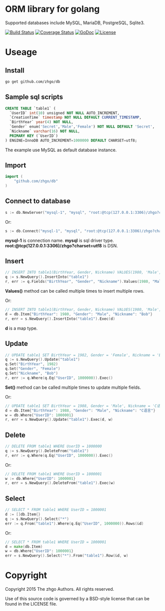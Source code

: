# ORM library for golang

Supported databases include MySQL, MariaDB, PostgreSQL, Sqlite3.

[![Build Status](https://travis-ci.org/zhgo/db.svg)](https://travis-ci.org/zhgo/db)
[![Coverage Status](https://coveralls.io/repos/zhgo/db/badge.svg)](https://coveralls.io/r/zhgo/db)
[![GoDoc](https://godoc.org/github.com/zhgo/db?status.png)](http://godoc.org/github.com/zhgo/db)
[![License](https://img.shields.io/badge/license-BSD-blue.svg?style=flat)](https://github.com/zhgo/db/blob/master/LICENSE)

# Useage

## Install

```bash
go get github.com/zhgo/db
```

## Sample sql scripts

```sql
CREATE TABLE `table1` (
  `UserID` int(10) unsigned NOT NULL AUTO_INCREMENT,
  `CreationTime` timestamp NOT NULL DEFAULT CURRENT_TIMESTAMP,
  `BirthYear` year(4) NOT NULL,
  `Gender` enum('Secret','Male','Female') NOT NULL DEFAULT 'Secret',
  `Nickname` varchar(16) NOT NULL,
  PRIMARY KEY (`UserID`)
) ENGINE=InnoDB AUTO_INCREMENT=1000000 DEFAULT CHARSET=utf8;
```

The example use MySQL as default database instance.

## Import

```go
import (
    "github.com/zhgo/db"
)
```

## Connect to database

```go
s := db.NewServer("mysql-1", "mysql", "root:@tcp(127.0.0.1:3306)/zhgo?charset=utf8")
```

Or:

```go
s := db.Connect("mysql-1", "mysql", "root:@tcp(127.0.0.1:3306)/zhgo?charset=utf8")
```

**mysql-1** is connection name. **mysql** is sql driver type. **root:@tcp(127.0.0.1:3306)/zhgo?charset=utf8** is DSN.

## Insert

```go
// INSERT INTO table1(BirthYear, Gender, Nickname) VALUES(1980, 'Male', 'Bob')
q := s.NewQuery().InsertInto("table1")
r, err := q.Fields("BirthYear", "Gender", "Nickname").Values(1980, "Male", "Bob").Exec()
```

**Values()** method can be called multiple times to insert multiple rows.

Or:

```go
// INSERT INTO table1(BirthYear, Gender, Nickname) VALUES(1980, 'Male', 'Bob')
d = db.Item{"BirthYear": 1980, "Gender": "Male", "Nickname": "Bob"}
r, err = s.NewQuery().InsertInto("table1").Exec(d)
```

**d** is a map type.

## Update

```go
// UPDATE table1 SET BirthYear = 1982, Gender = 'Female', Nickname = 'Bob' WHERE UserID = 1000000
q := s.NewQuery().Update("table1")
q.Set("BirthYear", 1982)
q.Set("Gender", "Female")
q.Set("Nickname", "Bob")
r, err := q.Where(q.Eq("UserID", 1000000)).Exec()
```

**Set()** method can be called multiple times to update multiple fields.

Or:

```go
// UPDATE table1 SET BirthYear = 1988, Gender = 'Male', Nickname = 'C语言' WHERE UserID = 1000001
d = db.Item{"BirthYear": 1988, "Gender": "Male", "Nickname": "C语言"}
w = db.Where{"UserID": 1000001}
r, err = s.NewQuery().Update("table1").Exec(d, w)
```

## Delete

```go
// DELETE FROM table1 WHERE UserID = 1000000
q := s.NewQuery().DeleteFrom("table1")
r, err := q.Where(q.Eq("UserID", 1000000)).Exec()
```

Or:

```go
// DELETE FROM table1 WHERE UserID = 1000001
w := db.Where{"UserID": 1000001}
r, err = s.NewQuery().DeleteFrom("table1").Exec(w)
```

## Select

```go
// SELECT * FROM table1 WHERE UserID = 1000001
d := []db.Item{}
q := s.NewQuery().Select("*")
err := q.From("table1").Where(q.Eq("UserID", 1000000)).Rows(&d)
```

Or:

```go
// SELECT * FROM table1 WHERE UserID = 1000001
d = make(db.Item)
w = db.Where{"UserID": 1000001}
err = s.NewQuery().Select("*").From("table1").Row(&d, w)
```

# Copyright

Copyright 2015 The zhgo Authors. All rights reserved.

Use of this source code is governed by a BSD-style license that can be found in the LICENSE file.
